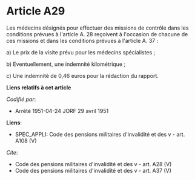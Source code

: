 # Article A29

Les médecins désignés pour effectuer des missions de contrôle dans les conditions prévues à l'article A. 28 reçoivent à
l'occasion de chacune de ces missions et dans les conditions prévues à l'article A. 37 :

a) Le prix de la visite prévu pour les médecins spécialistes ;

b) Eventuellement, une indemnité kilométrique ;

c) Une indemnité de 0,46 euros pour la rédaction du rapport.

**Liens relatifs à cet article**

_Codifié par_:

  - Arrêté 1951-04-24 JORF 29 avril 1951

**Liens**:

  - SPEC_APPLI: Code des pensions militaires d'invalidité et des v - art. A108 (V)

_Cite_:

  - Code des pensions militaires d'invalidité et des v - art. A28 (V)
  - Code des pensions militaires d'invalidité et des v - art. A37 (V)
